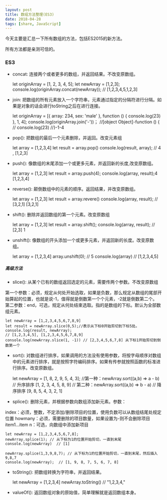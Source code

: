 ```yaml
---
layout: post
title: 数组方法整理(ES3)
date: 2018-04-28
tags: [share, JavaScript]
---
```


今天主要是汇总一下所有数组的方法，包括ES2015的新方法。

所有方法都是亲测可信的。

### ES3

- concat: 连接两个或者更多的数组，并返回结果。不改变原数组。

    let originArray = [1, 2, 3, 4, 5];
    let newArray = [1,2,3];
    console.log(originArray.concat(newArray));
    // [1,2,3,4,5,1,2,3]

- join: 把数组的所有元素放入一个字符串，元素通过指定的分隔符进行分隔。如果是对象的话会进行toString之后在进行连接。

    let originArray = [{
            array: 234,
            sex: 'male'
        }, function () {
            console.log(23)
        }, 1, 4];
    console.log(originArray.join('-'))；
    //[object Object]-function () {
    //  console.log(23)
    //}-1-4

- pop(): 把数组的最后一个元素删除，并返回。改变元素组

    let array = [1,2,3,4]
    let result = array.pop() 
    console.log(result, array); // 4 , [1,2,3]

- push(): 像数组的末尾添加一个或更多元素，并返回新的长度,改变原数组。

    let array = [1,2,3]
    let result = array.push(4);
    console.log(array, result);4 [1,2,3,4]

- reverse(): 颠倒数组中的元素的顺序。返回结果，并改变原数组。
    
    let array = [1,2,3]
    let result = array.revere()
    console.log(array, result); // [3,2,1] [3,2,1]

- shift(): 删除并返回数组的第一个元素。改变原数组

    let array = [1,2,3]
    let result = array.shift();
    console.log(array, result); // [2,3] 1

- unshift(): 像数组的开头添加一个或更多元素，并返回新的长度。改变原数组。

    let array = [1,2,3,4]
    array.unshift(0); // 5
    console.log(array)  // [1,2,3,4,5]

##### 高级方法

- slice(): 从某个已有的数组返回选定的元素，需要传两个参数。不改变原数组

 第一个参数：必须，规定从何处开始选取，如果是负数，那么规定从数组的尾部开始算起的位置，也就是说-1，值得就是倒数第一个个元素，-2就是倒数第二个。
    第二参数：end，可选，规定从何处结束选取。指的是数组的下标。默认为全部数组元素。

    let newArray = [1,2,3,4,5,6,7,8,9]
    let result = newArray.slice(0,5);//表示从下标0开始剪切到下标5处。
    console.log(result, newArray);
    // [1,2,3,4,5], [1,2,3,4,5,6,7,8,9]
    console.log(newArray.slice(1, -1)) // [2,3,4,5,6,7,8] 从下标1开始剪切到倒数第一个

- sort(): 对数组进行排序，如果调用的方法没有使用参数，将按字母顺序对数组中的元素进行排序，就是按照字符编码排序。如果有传参就按照函数的标准进行排序。改变原数组。

    let newArray = [1, 8, 2, 9, 5, 4, 3];
    //第一种：newArray.sort((a,b) => a - b) // 升序排序 [1, 2, 3, 4, 5, 8, 9]
    // 第二种：newArray.sort((a,b) => b - a) // 降序排序 [9, 8, 5, 4, 3, 2, 1]

- splice(): 删除元素，并根据参数向数组添加新元素。参数：

index：必须，整数，不定添加/删除项目的位置，使用负数可以从数组结尾处规定位置
howmany：必须，需要删除的项目数量，如果设置为-则不会删除项目
item1...item n：可选，向数组中添加新项目

    let newArray = [1,2,3,4,5,6,7,8];
    newArray.splice(1); // 从下标为1的位置开始剪切，一直到末尾
    console.log(newArray)  // [1]
    
    newArray.splice(1,3,9,8,7); // 从下标为1的位置开始剪切，一直到末尾，然后插入9,8,7
    console.log(newArray);  // [1, 9, 8, 7, 5, 6, 7, 8]

- toString(): 把数组转换为字符串，并返回结果。

    let newArray = [1,2,3,4]
    newArray.toString() // "1,2,3,4,"

- valueOf(): 返回数组对象的原始值，简单理解就是返回数组本身。



